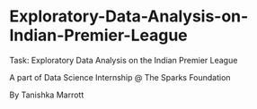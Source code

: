 # Exploratory-Data-Analysis-on-Indian-Premier-League

Task: Exploratory Data Analysis on the Indian Premier League

A part of Data Science Internship @ The Sparks Foundation

By Tanishka Marrott
